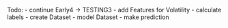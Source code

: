 Todo:
    - continue Early4 -> TESTING3
        - add Features for Volatility
        - calculate labels
        - create Dataset
        - model Dataset
        - make prediction